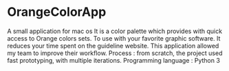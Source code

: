 # OrangeColorApp
A small application for mac os It is a color palette which provides with quick access to Orange colors sets. To use with your favorite graphic software. It reduces your time spent on the guideline website. This application allowed my team to improve their workflow. Process : from scratch, the project used fast prototyping, with multiple iterations. Programming language : Python 3
